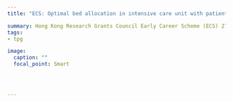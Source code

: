 ```yaml
---
title: "ECS: Optimal bed allocation in intensive care unit with patients health evolution and patient readmission 2021-2023 (PI)"

summary: Hong Kong Research Grants Council Early Career Scheme (ECS) 27501020
tags:
- tpg

image:
  caption: ""
  focal_point: Smart




---
```

